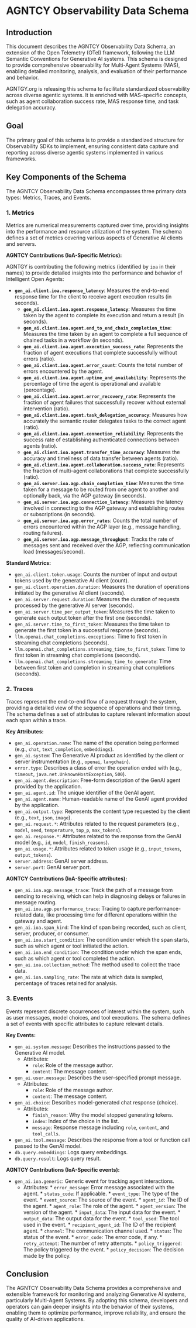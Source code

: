 # AGNTCY Observability Data Schema

## Introduction

This document describes the AGNTCY Observability Data Schema, an extension of the Open Telemetry (OTel) framework, following the LLM Semantic Conventions for Generative AI systems.  This schema is designed to provide comprehensive observability for Multi-Agent Systems (MAS), enabling detailed monitoring, analysis, and evaluation of their performance and behavior.

AGNTGY.org is releasing this schema to facilitate standardized observability across diverse agentic systems. It is enriched with MAS-specific concepts, such as agent collaboration success rate, MAS response time, and task delegation accuracy.

## Goal

The primary goal of this schema is to provide a standardized structure for Observability SDKs to implement, ensuring consistent data capture and reporting across diverse agentic systems implemented in various frameworks.

## Key Components of the Schema

The AGNTCY Observability Data Schema encompasses three primary data types: Metrics, Traces, and Events.

### 1. Metrics

Metrics are numerical measurements captured over time, providing insights into the performance and resource utilization of the system. The schema defines a set of metrics covering various aspects of Generative AI clients and servers.

**AGNTCY Contributions (IoA-Specific Metrics):**

AGNTGY is contributing the following metrics (identified by `ioa` in their names) to provide detailed insights into the performance and behavior of Intelligent Open Agents:

*   **`gen_ai.client.ioa.response_latency`**: Measures the end-to-end response time for the client to receive agent execution results (in seconds).
    *   **`gen_ai.client.ioa.agent.response_latency`**: Measures the time taken by the agent to complete its execution and return a result (in seconds).
    *   **`gen_ai.client.ioa.agent.end_to_end_chain_completion_time`**: Measures the time taken by an agent to complete a full sequence of chained tasks in a workflow (in seconds).
     *   **`gen_ai.client.ioa.agent.execution_success_rate`**: Represents the fraction of agent executions that complete successfully without errors (ratio).
     *   **`gen_ai.client.ioa.agent.error_count`**: Counts the total number of errors encountered by the agent.
     *   **`gen_ai.client.ioa.agent.uptime_and_availability`**: Represents the percentage of time the agent is operational and available (percentage).
     *   **`gen_ai.client.ioa.agent.error_recovery_rate`**: Represents the fraction of agent failures that successfully recover without external intervention (ratio).
     *   **`gen_ai.client.ioa.agent.task_delegation_accuracy`**: Measures how accurately the semantic router delegates tasks to the correct agent (ratio).
     *   **`gen_ai.client.ioa.agent.connection_reliability`**: Represents the success rate of establishing authenticated connections between agents (ratio).
     *   **`gen_ai.client.ioa.agent.transfer_time_accuracy`**: Measures the accuracy and timeliness of data transfer between agents (ratio).
     *   **`gen_ai.client.ioa.agent.collaboration.success_rate`**: Represents the fraction of multi-agent collaborations that complete successfully (ratio).
     *   **`gen_ai.server.ioa.agp.chain_completion_time`**: Measures the time taken for a message to be routed from one agent to another and optionally back, via the AGP gateway (in seconds).
     *   **`gen_ai.server.ioa.agp.connection_latency`**: Measures the latency involved in connecting to the AGP gateway and establishing routes or subscriptions (in seconds).
     *   **`gen_ai.server.ioa.agp.error_rates`**: Counts the total number of errors encountered within the AGP layer (e.g., message handling, routing failures).
     *   **`gen_ai.server.ioa.agp.message_throughput`**: Tracks the rate of messages sent and received over the AGP, reflecting communication load (messages/second).
     
**Standard Metrics:**

*   `gen_ai.client.token.usage`: Counts the number of input and output tokens used by the generative AI client (count).
*   `gen_ai.client.operation.duration`: Measures the duration of operations initiated by the generative AI client (seconds).
*   `gen_ai.server.request.duration`: Measures the duration of requests processed by the generative AI server (seconds).
*   `gen_ai.server.time_per_output_token`: Measures the time taken to generate each output token after the first one (seconds).
*   `gen_ai.server.time_to_first_token`: Measures the time taken to generate the first token in a successful response (seconds).
*   `llm.openai.chat_completions.exceptions`: Time to first token in streaming chat completions (seconds).
*   `llm.openai.chat_completions.streaming_time_to_first_token`: Time to first token in streaming chat completions (seconds).
*   `llm.openai.chat_completions.streaming_time_to_generate`: Time between first token and completion in streaming chat completions (seconds).

### 2. Traces

Traces represent the end-to-end flow of a request through the system, providing a detailed view of the sequence of operations and their timing.  The schema defines a set of attributes to capture relevant information about each span within a trace.

**Key Attributes:**

*   `gen_ai.operation.name`: The name of the operation being performed (e.g., `chat`, `text_completion`, `embeddings`).
*   `gen_ai.system`: The Generative AI product as identified by the client or server instrumentation (e.g., `openai`, `langchain`).
*   `error.type`: Describes a class of error the operation ended with (e.g., `timeout`, `java.net.UnknownHostException`, `500`).
*   `gen_ai.agent.description`: Free-form description of the GenAI agent provided by the application.
*   `gen_ai.agent.id`: The unique identifier of the GenAI agent.
*   `gen_ai.agent.name`: Human-readable name of the GenAI agent provided by the application.
*   `gen_ai.output.type`: Represents the content type requested by the client (e.g., `text`, `json`, `image`).
*   `gen_ai.request.*`: Attributes related to the request parameters (e.g., `model`, `seed`, `temperature`, `top_p`, `max_tokens`).
*   `gen_ai.response.*`: Attributes related to the response from the GenAI model (e.g., `id`, `model`, `finish_reasons`).
*   `gen_ai.usage.*`: Attributes related to token usage (e.g., `input_tokens`, `output_tokens`).
*   `server.address`: GenAI server address.
*   `server.port`: GenAI server port.

**AGNTCY Contributions (IoA-Specific attributes):**

*   `gen_ai.ioa.agp.message_trace`: Track the path of a message from sending to receiving, which can help in diagnosing delays or failures in message routing.
*   `gen_ai.ioa.agp.performance_trace`: Tracing to capture performance-related data, like processing time for different operations within the gateway and agent.
*   `gen_ai.ioa.span_kind`: The kind of span being recorded, such as client, server, producer, or consumer.
*   `gen_ai.ioa.start_condition`: The condition under which the span starts, such as which agent or tool initiated the action.
*   `gen_ai.ioa.end_condition`: The condition under which the span ends, such as which agent or tool completed the action.
*   `gen_ai.ioa.collection_method`: The method used to collect the trace data.
*   `gen_ai.ioa.sampling_rate`: The rate at which data is sampled, percentage of traces retained for analysis.

### 3. Events

Events represent discrete occurrences of interest within the system, such as user messages, model choices, and tool executions. The schema defines a set of events with specific attributes to capture relevant details.

**Key Events:**

*   `gen_ai.system.message`: Describes the instructions passed to the Generative AI model.
    *   Attributes:
        *   `role`: Role of the message author.
        *   `content`: The message content.
*   `gen_ai.user.message`: Describes the user-specified prompt message.
    *   Attributes:
        *   `role`: Role of the message author.
        *   `content`: The message content.
*   `gen_ai.choice`: Describes model-generated chat response (choice).
    *   Attributes:
        *   `finish_reason`: Why the model stopped generating tokens.
        *   `index`: Index of the choice in the list.
        *   `message`: Response message including `role`, `content`, and `tool_calls`.
*   `gen_ai.tool.message`: Describes the response from a tool or function call passed to the GenAI model.
*   `db.query.embeddings`: Logs query embeddings.
*   `db.query.result`: Logs query result.

**AGNTCY Contributions (IoA-Specific events):**

*   `gen_ai.ioa.generic`: Generic event for tracking agent interactions.
     *   Attributes:
        *   `error_message`: Error message associated with the agent.
        *   `status_code`: If applicable.
        *   `event_type`: The type of the event.
        *   `event_source`: The source of the event.
        *   `agent_id`: The ID of the agent.
        *   `agent_role`: The role of the agent.
        *   `agent_version`: The version of the agent.
        *   `input_data`: The input data for the event.
        *   `output_data`: The output data for the event.
        *   `tool_used`: The tool used in the event.
        *   `recipient_agent_id`: The ID of the recipient agent.
        *   `channel`: The communication channel used.
        *   `status`: The status of the event.
        *   `error_code`: The error code, if any.
        *   `retry_attempt`: The number of retry attempts.
        *   `policy_triggered`: The policy triggered by the event.
        *   `policy_decision`: The decision made by the policy.

## Conclusion

The AGNTCY Observability Data Schema provides a comprehensive and extensible framework for monitoring and analyzing Generative AI systems, particularly Multi-Agent Systems. By adopting this schema, developers and operators can gain deeper insights into the behavior of their systems, enabling them to optimize performance, improve reliability, and ensure the quality of AI-driven applications.